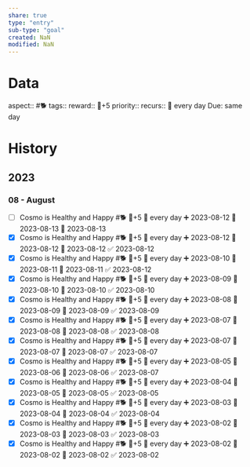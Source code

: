 ```yaml
---
share: true
type: "entry"
sub-type: "goal"
created: NaN 
modified: NaN
---
```

# Data
aspect:: #🐕
tags:: 
reward:: 🥄+5
priority:: 
recurs:: 🔁 every day
Due: same day
# History
## 2023
### 08 - August
- [ ] Cosmo is Healthy and Happy #🐕 🥄+5 🔁 every day ➕ 2023-08-12 🛫 2023-08-13 📅 2023-08-13
- [x] Cosmo is Healthy and Happy #🐕 🥄+5 🔁 every day ➕ 2023-08-12 🛫 2023-08-12 📅 2023-08-12 ✅ 2023-08-12
- [x] Cosmo is Healthy and Happy #🐕 🥄+5 🔁 every day ➕ 2023-08-10 🛫 2023-08-11 📅 2023-08-11 ✅ 2023-08-12
- [x] Cosmo is Healthy and Happy #🐕 🥄+5 🔁 every day ➕ 2023-08-09 🛫 2023-08-10 📅 2023-08-10 ✅ 2023-08-10
- [x] Cosmo is Healthy and Happy #🐕 🥄+5 🔁 every day ➕ 2023-08-08 🛫 2023-08-09 📅 2023-08-09 ✅ 2023-08-09
- [x] Cosmo is Healthy and Happy #🐕 🥄+5 🔁 every day ➕ 2023-08-07 🛫 2023-08-08 📅 2023-08-08 ✅ 2023-08-08
- [x] Cosmo is Healthy and Happy #🐕 🥄+5 🔁 every day ➕ 2023-08-07 🛫 2023-08-07 📅 2023-08-07 ✅ 2023-08-07
- [x] Cosmo is Healthy and Happy #🐕 🥄+5 🔁 every day ➕ 2023-08-05 🛫 2023-08-06 📅 2023-08-06 ✅ 2023-08-07
- [x] Cosmo is Healthy and Happy #🐕 🥄+5 🔁 every day ➕ 2023-08-04 🛫 2023-08-05 📅 2023-08-05 ✅ 2023-08-05
- [x] Cosmo is Healthy and Happy #🐕 🥄+5 🔁 every day ➕ 2023-08-03 🛫 2023-08-04 📅 2023-08-04 ✅ 2023-08-04
- [x] Cosmo is Healthy and Happy #🐕 🥄+5 🔁 every day ➕ 2023-08-02 🛫 2023-08-03 📅 2023-08-03 ✅ 2023-08-03
- [x] Cosmo is Healthy and Happy #🐕 🥄+5 🔁 every day ➕ 2023-08-02 🛫 2023-08-02 📅 2023-08-02 ✅ 2023-08-02